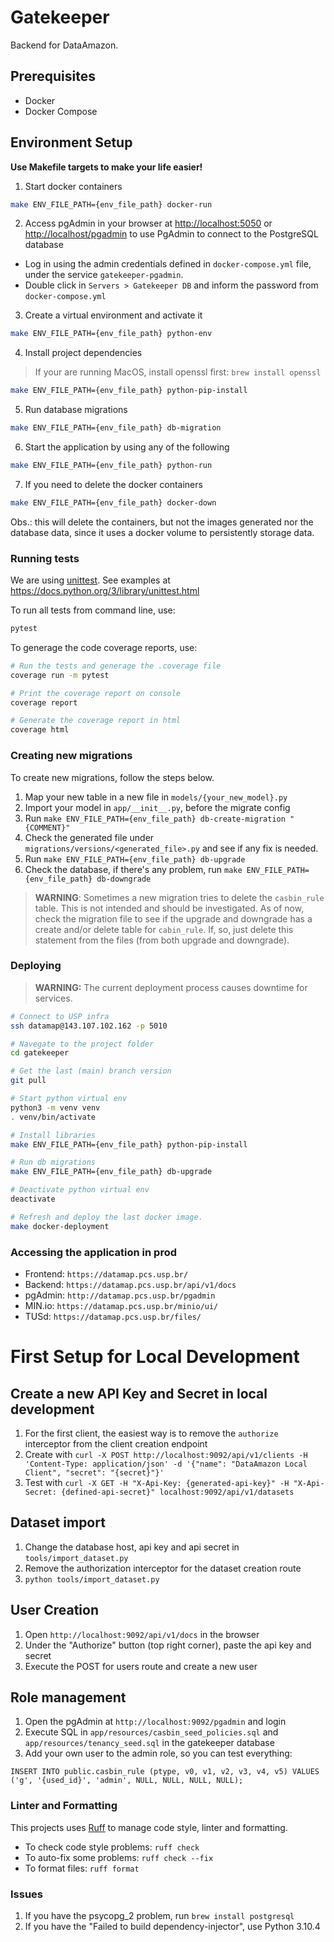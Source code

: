 # Gatekeeper

Backend for DataAmazon.

## Prerequisites

- Docker
- Docker Compose

## Environment Setup

**Use Makefile targets to make your life easier!**

1. Start docker containers

```sh
make ENV_FILE_PATH={env_file_path} docker-run
```

2. Access pgAdmin in your browser at <http://localhost:5050> or <http://localhost/pgadmin> to use PgAdmin to connect to
the PostgreSQL database

- Log in using the admin credentials defined in `docker-compose.yml` file, under the service `gatekeeper-pgadmin`.
- Double click in `Servers > Gatekeeper DB` and inform the password from `docker-compose.yml`

3. Create a virtual environment and activate it

```sh
make ENV_FILE_PATH={env_file_path} python-env
```

4. Install project dependencies

> If your are running MacOS, install openssl first:
> `brew install openssl`

```sh
make ENV_FILE_PATH={env_file_path} python-pip-install
```

5. Run database migrations

```sh
make ENV_FILE_PATH={env_file_path} db-migration
```

6. Start the application by using any of the following

```sh
make ENV_FILE_PATH={env_file_path} python-run
```

7. If you need to delete the docker containers

```sh
make ENV_FILE_PATH={env_file_path} docker-down
```

Obs.: this will delete the containers, but not the images generated nor the database data, since it uses a docker 
volume to persistently storage data.

### Running tests

We are using [unittest](https://docs.python.org/3/library/unittest.html). See examples at https://docs.python.org/3/library/unittest.html


To run all tests from command line, use:

```sh
pytest
```

To generage the code coverage reports, use:
```sh
# Run the tests and generage the .coverage file
coverage run -m pytest

# Print the coverage report on console
coverage report

# Generate the coverage report in html
coverage html
```

### Creating new migrations

To create new migrations, follow the steps below.

1. Map your new table in a new file in `models/{your_new_model}.py`
2. Import your model in `app/__init__.py`, before the migrate config
3. Run `make ENV_FILE_PATH={env_file_path} db-create-migration "{COMMENT}"`
4. Check the generated file under `migrations/versions/<generated_file>.py` and see if any fix is needed.
5. Run `make ENV_FILE_PATH={env_file_path} db-upgrade`
6. Check the database, if there's any problem, run `make ENV_FILE_PATH={env_file_path} db-downgrade`

> **WARNING**: Sometimes a new migration tries to delete the `casbin_rule` table. This is not intended and should be investigated. As of now, check the migration file to see if the upgrade and downgrade has a create and/or delete table for `cabin_rule`. If, so, just delete this statement from the files (from both upgrade and downgrade).

### Deploying

> **WARNING:** The current deployment process causes downtime for services.

```sh
# Connect to USP infra
ssh datamap@143.107.102.162 -p 5010

# Navegate to the project folder
cd gatekeeper

# Get the last (main) branch version
git pull

# Start python virtual env
python3 -m venv venv
. venv/bin/activate

# Install libraries
make ENV_FILE_PATH={env_file_path} python-pip-install

# Run db migrations
make ENV_FILE_PATH={env_file_path} db-upgrade

# Deactivate python virtual env
deactivate

# Refresh and deploy the last docker image.
make docker-deployment
```

### Accessing the application in prod

* Frontend: `https://datamap.pcs.usp.br/`
* Backend: `https://datamap.pcs.usp.br/api/v1/docs`
* pgAdmin: `http://datamap.pcs.usp.br/pgadmin`
* MIN.io: `https://datamap.pcs.usp.br/minio/ui/`
* TUSd: `https://datamap.pcs.usp.br/files/`

# First Setup for Local Development

## Create a new API Key and Secret in local development

1. For the first client, the easiest way is to remove the `authorize` interceptor from the client creation endpoint
2. Create with `curl -X POST http://localhost:9092/api/v1/clients -H 'Content-Type: application/json' -d '{"name": "DataAmazon Local Client", "secret": "{secret}"}'`
3. Test with `curl -X GET -H "X-Api-Key: {generated-api-key}" -H "X-Api-Secret: {defined-api-secret}" localhost:9092/api/v1/datasets`

## Dataset import

1. Change the database host, api key and api secret in `tools/import_dataset.py`
2. Remove the authorization interceptor for the dataset creation route
3. `python tools/import_dataset.py`

## User Creation

1. Open `http://localhost:9092/api/v1/docs` in the browser
2. Under the "Authorize" button (top right corner), paste the api key and secret
3. Execute the POST for users route and create a new user

## Role management

1. Open the pgAdmin at `http://localhost:9092/pgadmin` and login
2. Execute SQL in `app/resources/casbin_seed_policies.sql` and `app/resources/tenancy_seed.sql` in the gatekeeper database
3. Add your own user to the admin role, so you can test everything:

```
INSERT INTO public.casbin_rule (ptype, v0, v1, v2, v3, v4, v5) VALUES ('g', '{used_id}', 'admin', NULL, NULL, NULL, NULL);
```

### Linter and Formatting

This projects uses [Ruff](https://github.com/astral-sh/ruff) to manage code style, linter and formatting.

* To check code style problems: `ruff check`
* To auto-fix some problems: `ruff check --fix`
* To format files: `ruff format`

### Issues

1. If you have the psycopg_2 problem, run `brew install postgresql`
2. If you have the "Failed to build dependency-injector", use Python 3.10.4

